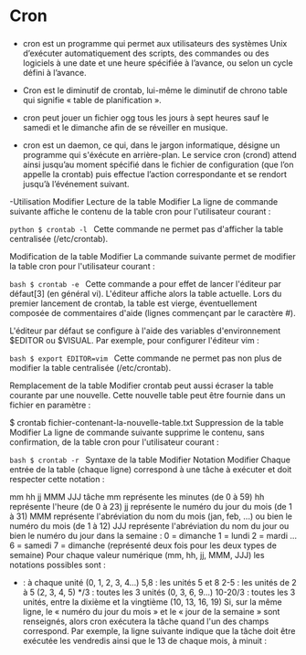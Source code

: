 # Cron 
### 
- cron est un programme qui permet aux utilisateurs des systèmes Unix d’exécuter automatiquement des scripts, des commandes ou des logiciels à une date et une heure spécifiée à l’avance, ou selon un cycle défini à l’avance.

- Cron est le diminutif de crontab, lui-même le diminutif de chrono table qui signifie « table de planification ».

- cron peut jouer un fichier ogg tous les jours à sept heures sauf le samedi et le dimanche afin de se réveiller en musique.

-  cron est un daemon, ce qui, dans le jargon informatique, désigne un programme qui s'éxécute en arrière-plan. Le service cron (crond) attend ainsi jusqu’au moment spécifié dans le fichier de configuration (que l’on appelle la crontab) puis effectue l’action correspondante et se rendort jusqu’à l’événement suivant.

-Utilisation	Modifier
Lecture de la table	Modifier
La ligne de commande suivante affiche le contenu de la table cron pour l'utilisateur courant :

```python $ crontab -l ```
Cette commande ne permet pas d'afficher la table centralisée (/etc/crontab).

Modification de la table	Modifier
La commande suivante permet de modifier la table cron pour l'utilisateur courant :

```bash $ crontab -e ```
Cette commande a pour effet de lancer l'éditeur par défaut[3] (en général vi). L'éditeur affiche alors la table actuelle. Lors du premier lancement de crontab, la table est vierge, éventuellement composée de commentaires d'aide (lignes commençant par le caractère #).

L'éditeur par défaut se configure à l'aide des variables d'environnement $EDITOR ou $VISUAL. Par exemple, pour configurer l'éditeur vim :

```bash $ export EDITOR=vim ```
Cette commande ne permet pas non plus de modifier la table centralisée (/etc/crontab).

Remplacement de la table	Modifier
crontab peut aussi écraser la table courante par une nouvelle. Cette nouvelle table peut être fournie dans un fichier en paramètre :

$ crontab fichier-contenant-la-nouvelle-table.txt
Suppression de la table	Modifier
La ligne de commande suivante supprime le contenu, sans confirmation, de la table cron pour l'utilisateur courant :

```bash $ crontab -r ```
Syntaxe de la table	Modifier
Notation	Modifier
Chaque entrée de la table (chaque ligne) correspond à une tâche à exécuter et doit respecter cette notation :

mm hh jj MMM JJJ tâche
mm représente les minutes (de 0 à 59)
hh représente l'heure (de 0 à 23)
jj représente le numéro du jour du mois (de 1 à 31)
MMM représente l'abréviation du nom du mois (jan, feb, ...) ou bien le numéro du mois (de 1 à 12)
JJJ représente l'abréviation du nom du jour ou bien le numéro du jour dans la semaine :
0 = dimanche
1 = lundi
2 = mardi
…
6 = samedi
7 = dimanche (représenté deux fois pour les deux types de semaine)
Pour chaque valeur numérique (mm, hh, jj, MMM, JJJ) les notations possibles sont :

* : à chaque unité (0, 1, 2, 3, 4…)
5,8 : les unités 5 et 8
2-5 : les unités de 2 à 5 (2, 3, 4, 5)
*/3 : toutes les 3 unités (0, 3, 6, 9…)
10-20/3 : toutes les 3 unités, entre la dixième et la vingtième (10, 13, 16, 19)
Si, sur la même ligne, le « numéro du jour du mois » et le « jour de la semaine » sont renseignés, alors cron exécutera la tâche quand l'un des champs correspond. Par exemple, la ligne suivante indique que la tâche doit être exécutée les vendredis ainsi que le 13 de chaque mois, à minuit :
